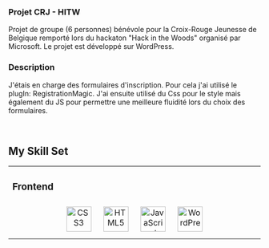 ### Projet CRJ - HITW

<div align="center">
</div>

Projet de groupe (6 personnes) bénévole pour la Croix-Rouge Jeunesse de Belgique remporté lors du hackaton "Hack in the Woods" organisé par Microsoft.
Le projet est développé sur WordPress.

### Description

J'étais en charge des formulaires d'inscription. Pour cela j'ai utilisé le plugIn: RegistrationMagic. J'ai ensuite utilisé du Css pour le style mais également du JS pour permettre une meilleure fluidité lors du choix des formulaires.

<br/>

## My Skill Set

<table><tr><td valign="top" width="33%">

### Frontend

<div align="center">  
<a href="https://www.w3schools.com/css/" target="_blank"><img style="margin: 10px" src="https://profilinator.rishav.dev/skills-assets/css3-original-wordmark.svg" alt="CSS3" height="50" /></a>  
<a href="https://en.wikipedia.org/wiki/HTML5" target="_blank"><img style="margin: 10px" src="https://profilinator.rishav.dev/skills-assets/html5-original-wordmark.svg" alt="HTML5" height="50" /></a>  
<a href="https://www.javascript.com/" target="_blank"><img style="margin: 10px" src="https://profilinator.rishav.dev/skills-assets/javascript-original.svg" alt="JavaScript" height="50" /></a>  
<a href="https://wordpress.com/" target="_blank"><img style="margin: 10px" src="https://profilinator.rishav.dev/skills-assets/wordpress.png" alt="WordPress" height="50" /></a>  
</div>
